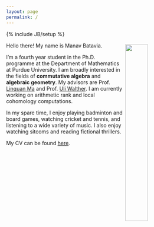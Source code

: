 ```yaml
---
layout: page
permalink: /
---
```

{% include JB/setup %}

<img style="float: right; width: 35%; padding: 5px;" src=" {{site.url}}/assets/img/profile.jpg ">

Hello there! My name is Manav Batavia. 

I’m a fourth year student in the Ph.D. programme at the Department of Mathematics at Purdue University. I am broadly interested in the fields of **commutative algebra** and **algebraic geometry**. My advisors are Prof. [Linquan Ma](https://www.math.purdue.edu/~ma326/) and Prof. [Uli Walther](https://www.math.purdue.edu/~walther/). I am currently working on arithmetic rank and local cohomology computations.

In my spare time, I enjoy playing badminton and board games, watching cricket and tennis, and listening to a wide variety of music. I also enjoy watching sitcoms and reading fictional thrillers. 

My CV can be found [here]({{site.url}}/cv).

<!--## Updates

<!-- <div style="height:250px;overflow:auto;"> -->
<!--* **August 2022**: Enrolled at Purdue University as a Graduate Teaching Assistant. 
* **May 2022**: Completed the second stage of my master's thesis. The final report can be found [here]({{site.url}}/assets/pdf/thesis.pdf)
* **November 2021**: Completed the first stage of my master's thesis. 
* **August 2021**: Presented our work on *Betti numbers of quadratic ideals in characteristic two* at the [Young Mathematicians Conference 2021](https://ymc.osu.edu/). The recording can be found [here](https://www.youtube.com/watch?v=ax-zScZtL7Q).
* **August 2021**: Completed a research internship on *Betti numbers of quadratic ideals in charactersitic two* under the supervision of [Prof. Alexandra Seceleanu](https://www.math.unl.edu/~aseceleanu2/) of the University of Nebraska-Lincoln, as part of the [Polymath Jr.](https://geometrynyc.wixsite.com/polymathreu) program. Work in progress on a preprint. 
<!-- </div> -->


